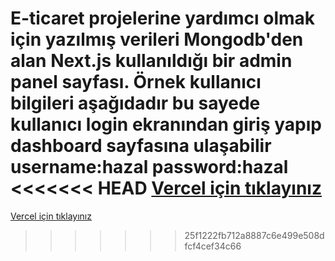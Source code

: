 E-ticaret projelerine yardımcı olmak için yazılmış verileri Mongodb'den alan Next.js kullanıldığı bir admin panel sayfası.
Örnek kullanıcı bilgileri aşağıdadır bu sayede kullanıcı login ekranından giriş yapıp dashboard sayfasına ulaşabilir
username:hazal
password:hazal
<<<<<<< HEAD
[Vercel için tıklayınız](https://nextadmin-fullstack-kxkm.vercel.app/) 
=======
[Vercel için tıklayınız](https://nextadmin-fullstack-kxkm.vercel.app/) 

>>>>>>> 25f1222fb712a8887c6e499e508dfcf4cef34c66

